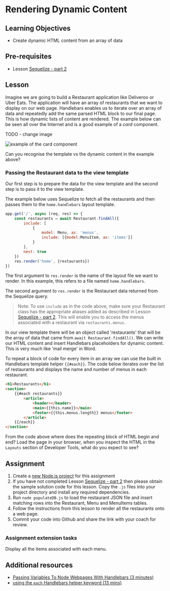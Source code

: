 # Rendering Dynamic Content

## Learning Objectives
* Create dynamic HTML content from an array of data 

## Pre-requisites
* Lesson [Sequelize - part 2](/curriculum/Bootcamp/Unit-2-Databases/0.2.9-Sequelize_part_1.html)

## Lesson
Imagine we are going to build a Restaurant application like Deliveroo or Uber Eats. The application will have an array of restaurants that we want to display on our web page. Handlebars enables us to iterate over an array of data and repeatedly add the same parsed HTML block to our final page. This is how dynamic lists of content are rendered. The example below can be seen all over the Internet and is a good example of a _card_ component.

TODO - change image

![example of the card component](https://user-images.githubusercontent.com/4499581/95015340-344df880-0644-11eb-8ce4-30609f0de5fe.jpg)

Can you recognise the template vs the dynamic content in the example above?

### Passing the Restaurant data to the view template

Our first step is to prepare the data for the view template and the second step is to pass it to the view template. 

The example below uses Sequelize to fetch all the restaurants and then passes them to the `home.handlebars` layout template.

```javascript
app.get('/', async (req, res) => {
    const restaurants = await Restaurant.findAll({
        include: [
            {
                model: Menu, as: 'menus',
                include: [{model:MenuItem, as: 'items'}]
            }
        ],
        nest: true
    })
    res.render('home', {restaurants})
})
```

The first argument to `res.render` is the name of the layout file we want to render. In this example, this refers to a file named `home.handlebars`.

The second argument to `res.render` is the Restaurant data returned from the Sequelize query.

> Note: To use `include` as in the code above, make sure your Restaurant class has the appropriate aliases added as described in Lesson [Sequelize - part 2](/curriculum/Bootcamp/Unit-2-Databases/0.2.9-Sequelize_part_1.html). This will enable you to access the menus associated with a restaurant via `restaurants.menus`.

In our view template there will be an object called 'restaurants' that will be the array of data that came from `await Restaurant.findAll()`. We can write our HTML content and insert Handlebars placeholders for dynamic content. This is very much like 'mail merge' in Word.

To repeat a block of code for every item in an array we can use the built in Handlebars template helper `{{#each}}`. The code below iterates over the list of restaurants and displays the name and number of menus in each restaurant. 

```html
<h1>Restaurants</h1>
<section>
    {{#each restaurants}}
        <article>
            <header></header>
            <main>{{this.name}}</main>
            <footer>{{this.menus.length}} menus</footer>
        </article>
    {{/each}}
</section>
```
From the code above where does the repeating block of HTML begin and end? Load the page in your browser, when you inspect the HTML in the `Layouts` section of Developer Tools, what do you expect to see?

## Assignment
  1. Create a [new Node.js project](/curriculum/Bootcamp/FAQ#createNewProject) for this assignment
  1. If you have not completed Lesson [Sequelize - part 2](/curriculum/Bootcamp/Unit-2-Databases/0.2.9-Sequelize_part_2.html) then please obtain the sample solution code for this lesson. Copy the `.js` files into your project directory and install any required dependencies.
  1. Run `node populateDB.js` to load the restaurant JSON file and insert matching rows into the Restaurant, Menu and MenuItems tables.
  1. Follow the instructions from this lesson to render all the restaurants onto a web page.
  1. Commit your code into Github and share the link with your coach for review.

### Assignment extension tasks
Display all the items associated with each menu.

## Additional resources
   * [Passing Variables To Node Webpages With Handlebars (3 minutes)](https://www.youtube.com/watch?v=TV7T_vKMid4)
   * [using the `each` Handlebars helper keyword (13 mins)](https://www.youtube.com/watch?v=JbrqxPcuYVc)  
